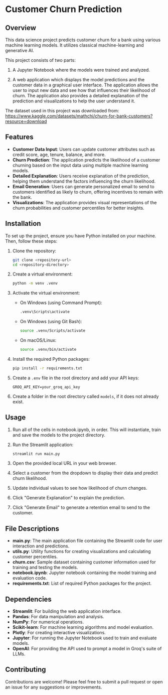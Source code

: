 # Customer Churn Prediction

## Overview

This data science project predicts customer churn for a bank using various machine learning models. It utilizes classical machine-learning and generative AI.

This project consists of two parts:

1. A Jupyter Notebook where the models were trained and analyzed.

2. A web application which displays the model predictions and the customer data in a graphical user interface. The application allows the user to input new data and see how that influences their likelihood of churn. The application also provides a detailed explanation of the prediction and visualizations to help the user understand it.

The dataset used in this project was downloaded from:
https://www.kaggle.com/datasets/mathchi/churn-for-bank-customers?resource=download

## Features

- **Customer Data Input**: Users can update customer attributes such as credit score, age, tenure, balance, and more.
- **Churn Prediction**: The application predicts the likelihood of a customer churning based on the input data using multiple machine learning models.
- **Detailed Explanation**: Users receive explanation of the prediction, helping them understand the factors influencing the churn likelihood.
- **Email Generation**: Users can generate personalized email to send to customers identified as likely to churn, offering incentives to remain with the bank.
- **Visualizations**: The application provides visual representations of the churn probabilities and customer percentiles for better insights.

## Installation

To set up the project, ensure you have Python installed on your machine. Then, follow these steps:

1. Clone the repository:

   ```bash
   git clone <repository-url>
   cd <repository-directory>
   ```

2. Create a virtual environment:

   ```bash
   python -m venv .venv
   ```

3. Activate the virtual environment:

   - On Windows (using Command Prompt):
     ```bash
     .venv\Scripts\activate
     ```
   - On Windows (using Git Bash):
     ```bash
     source .venv/Scripts/activate
     ```
   - On macOS/Linux:
     ```bash
     source .venv/bin/activate
     ```

4. Install the required Python packages:

   ```bash
   pip install -r requirements.txt
   ```

5. Create a `.env` file in the root directory and add your API keys:

   ```plaintext
   GROQ_API_KEY=your_groq_api_key
   ```

6. Create a folder in the root directory called `models`, if it does not already exist.

## Usage

1. Run all of the cells in notebook.ipynb, in order. This will instantiate, train and save the models to the project directory.

2. Run the Streamlit application:

   ```bash
   streamlit run main.py
   ```

3. Open the provided local URL in your web browser.

4. Select a customer from the dropdown to display their data and predict churn likelihood.

5. Update individual values to see how likelihood of churn changes.

6. Click "Generate Explanation" to explain the prediction.

7. Click "Generate Email" to generate a retention email to send to the customer.

## File Descriptions

- **main.py**: The main application file containing the Streamlit code for user interaction and predictions.
- **utils.py**: Utility functions for creating visualizations and calculating customer percentiles.
- **churn.csv**: Sample dataset containing customer information used for training and testing the models.
- **notebook.ipynb**: Jupyter notebook containing the model training and evaluation code.
- **requirements.txt**: List of required Python packages for the project.

## Dependencies

- **Streamlit**: For building the web application interface.
- **Pandas**: For data manipulation and analysis.
- **NumPy**: For numerical operations.
- **Scikit-learn**: For machine learning algorithms and model evaluation.
- **Plotly**: For creating interactive visualizations.
- **Jupyter**: For running the Jupyter Notebook used to train and evaluate models.
- **OpenAI**: For providing the API used to prompt a model in Groq's suite of LLMs.

## Contributing

Contributions are welcome! Please feel free to submit a pull request or open an issue for any suggestions or improvements.
